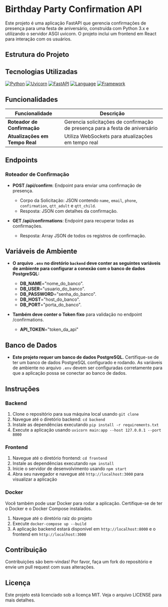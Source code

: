 # Birthday Party Confirmation API

Este projeto é uma aplicação FastAPI que gerencia confirmações de presença para uma festa de aniversário, construída com Python 3.x e utilizando o servidor ASGI uvicorn. O projeto inclui um frontend em React para interação com os usuários.

## Estrutura do Projeto

## Tecnologias Utilizadas

[![Python](https://img.shields.io/badge/Python-3.x-blue.svg)](https://www.python.org/)
[![Uvicorn](https://img.shields.io/badge/Uvicorn-ASGI%20Server-green.svg)](https://www.uvicorn.org/en/latest/)
[![FastAPI](https://img.shields.io/badge/FastAPI-Web%20Framework-blue.svg)](https://fastapi.tiangolo.com/)
[![Language](https://img.shields.io/badge/Language-JavaScript-brightgreen.svg)](https://www.javascript.com/)
[![Framework](https://img.shields.io/badge/Framework-React-blue.svg)](https://reactjs.org/)

## Funcionalidades

| Funcionalidade | Descrição |
| --- | --- |
| **Roteador de Confirmação** | Gerencia solicitações de confirmação de presença para a festa de aniversário |
| **Atualizações em Tempo Real** | Utiliza WebSockets para atualizações em tempo real |

## Endpoints

### Roteador de Confirmação

- **POST /api/confirm**: Endpoint para enviar uma confirmação de presença.
    - Corpo da Solicitação: JSON contendo `name`, `email`, `phone`, `confirmation`, `qtt_adult` e `qtt_child`.
    - Resposta: JSON com detalhes da confirmação.

- **GET /api/confirmations**: Endpoint para recuperar todas as confirmações.
    - Resposta: Array JSON de todos os registros de confirmação.

## Variáveis de Ambiente

- **O arquivo `.env` no diretório `backend` deve conter as seguintes variáveis de ambiente para configurar a conexão com o banco de dados PostgreSQL:**
    - **DB_NAME**="nome_do_banco". 
    - **DB_USER**="usuario_do_banco".
    - **DB_PASSWORD**="senha_do_banco". 
    - **DB_HOST**="host_do_banco".
    - **DB_PORT**="porta_do_banco".

- **Também deve conter o Token fixo** para validação no endpoint /confirmations.
    - **API_TOKEN**="token_da_api"

## Banco de Dados

- **Este projeto requer um banco de dados PostgreSQL.** Certifique-se de ter um banco de dados PostgreSQL configurado e rodando. As variáveis de ambiente no arquivo `.env` devem ser configuradas corretamente para que a aplicação possa se conectar ao banco de dados.

## Instruções

### Backend

1. Clone o repositório para sua máquina local usando `git clone`
2. Navegue até o diretório backend: `cd backend`
3. Instale as dependências executando `pip install -r requirements.txt`
4. Execute a aplicação usando `uvicorn main:app --host 127.0.0.1 --port 8000`

### Frontend

1. Navegue até o diretório frontend: `cd frontend`
2. Instale as dependências executando `npm install`
3. Inicie o servidor de desenvolvimento usando `npm start`
4. Abra seu navegador e navegue até `http://localhost:3000` para visualizar a aplicação

### Docker

Você também pode usar Docker para rodar a aplicação. Certifique-se de ter o Docker e o Docker Compose instalados.

1. Navegue até o diretório raiz do projeto
2. Execute `docker-compose up --build`
3. A aplicação backend estará disponível em `http://localhost:8000` e o frontend em `http://localhost:3000`

## Contribuição

Contribuições são bem-vindas! Por favor, faça um fork do repositório e envie um pull request com suas alterações.

## Licença

Este projeto está licenciado sob a licença MIT. Veja o arquivo LICENSE para mais detalhes.
